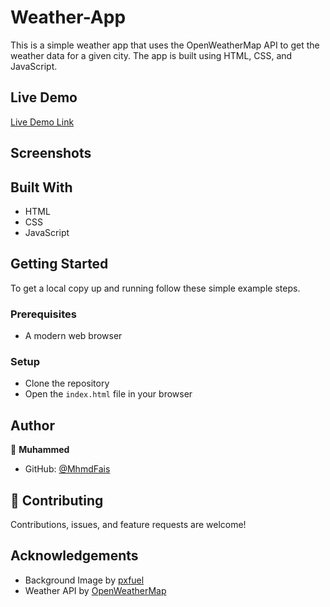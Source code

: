 # Weather-App

This is a simple weather app that uses the OpenWeatherMap API to get the weather data for a given city. The app is built using HTML, CSS, and JavaScript.

## Live Demo

[Live Demo Link](https://mhmdfais.github.io/weather-dot-me/)

## Screenshots

## Built With

- HTML
- CSS
- JavaScript

## Getting Started

To get a local copy up and running follow these simple example steps.

### Prerequisites

- A modern web browser

### Setup

- Clone the repository
- Open the `index.html` file in your browser

## Author

👤 **Muhammed**

- GitHub: [@MhmdFais](https://github.com/MhmdFais)

## 🤝 Contributing

Contributions, issues, and feature requests are welcome!

## Acknowledgements

- Background Image by [pxfuel](https://www.pxfuel.com/en/desktop-wallpaper-eoegf)
- Weather API by [OpenWeatherMap](https://openweathermap.org/)

